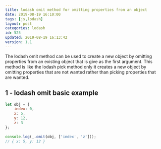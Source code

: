 ```yaml
---
title: lodash omit method for omitting properties from an object
date: 2019-08-19 16:10:00
tags: [js,lodash]
layout: post
categories: lodash
id: 525
updated: 2019-08-19 16:13:42
version: 1.1
---
```


The lodash omit method can be used to create a new object by omitting properties from an existing object that is give as the first argument. This method is like the lodash pick method only it creates a new object by omitting properties that are not wanted rather than picking properties that are wanted.

<!-- more -->

## 1 - lodash omit basic example

```js
let obj = {
    index: 0,
    x: 5,
    y: 12,
    z: 3
};
 
console.log(_.omit(obj, ['index', 'z']));
// { x: 5, y: 12 }
```
